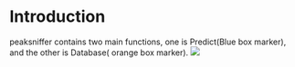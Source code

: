 # Introduction
peaksniffer contains two main functions, one is Predict(Blue box marker), and the other is Database( orange box marker).
<img  src="https://github.com/zhqu1148980644/peaksniffer/blob/master/public/peaksniffer_title.png" />
